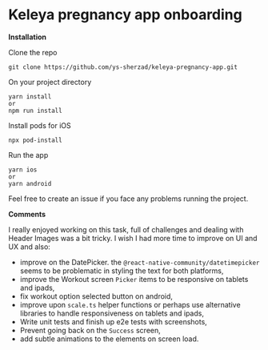 # Keleya pregnancy app onboarding

**Installation**

Clone the repo
```
git clone https://github.com/ys-sherzad/keleya-pregnancy-app.git
```
On your project directory

```
yarn install
or
npm run install
```
Install pods for iOS
```
npx pod-install
```
Run the app
```
yarn ios
or
yarn android
```

Feel free to create an issue if you face any problems running the project.


**Comments**

I really enjoyed working on this task, full of challenges and dealing with Header Images was a bit tricky. I wish I had more time to improve on UI and UX and also:

* improve on the DatePicker. the `@react-native-community/datetimepicker` seems to be problematic in styling the text for both platforms,
* improve the Workout screen `Picker` items to be responsive on tablets and ipads,
* fix workout option selected button on android,
* improve upon `scale.ts` helper functions or perhaps use alternative libraries to handle responsiveness on tablets and ipads,
* Write unit tests and finish up e2e tests with screenshots,
* Prevent going back on the `Success` screen,
* add subtle animations to the elements on screen load.
